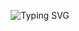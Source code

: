 <!-- Header animé (effet "typing") -->
<p align="center">
  <img src="https://readme-typing-svg.demolab.com?font=Fira+Code&size=28&duration=3000&pause=1200&color=2b2b2b&center=true&vCenter=true&width=900&lines=Salut+%F0%9F%91%8B+Je+suis+Ilyas+Faqir;Data+Scientist+%7C+Data+Analyst;Machine+Learning+%7C+Deep+Learning;LLM+%7C+NLP+%7C+RAG" alt="Typing SVG" />
</p>

